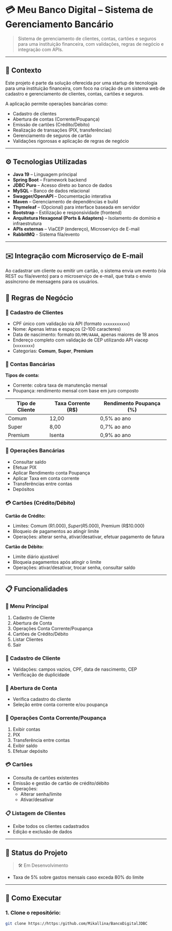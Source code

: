 # 💳 Meu Banco Digital – Sistema de Gerenciamento Bancário

> Sistema de gerenciamento de clientes, contas, cartões e seguros para uma instituição financeira, com validações, regras de negócio e integração com APIs.

---

## 🧠 Contexto

Este projeto é parte da solução oferecida por uma startup de tecnologia para uma instituição financeira, com foco na criação de um sistema web de cadastro e gerenciamento de clientes, contas, cartões e seguros.

A aplicação permite operações bancárias como:

- Cadastro de clientes
- Abertura de contas (Corrente/Poupança)
- Emissão de cartões (Crédito/Débito)
- Realização de transações (PIX, transferências)
- Gerenciamento de seguros de cartão
- Validações rigorosas e aplicação de regras de negócio

---

## ⚙️ Tecnologias Utilizadas

- **Java 19** – Linguagem principal
- **Spring Boot** – Framework backend
- **JDBC Puro** – Acesso direto ao banco de dados
- **MySQL** – Banco de dados relacional
- **Swagger/OpenAPI** – Documentação interativa
- **Maven** – Gerenciamento de dependências e build
- **Thymeleaf** – (Opcional) para interface baseada em servidor
- **Bootstrap** – Estilização e responsividade (frontend)
- **Arquitetura Hexagonal (Ports & Adapters)** – Isolamento de domínio e infraestrutura
- **APIs externas** – ViaCEP (endereço), Microserviço de E-mail
- **RabbitMQ** - Sistema fila/evento

---


## ✉️ Integração com Microserviço de E-mail

Ao cadastrar um cliente ou emitir um cartão, o sistema envia um evento (via REST ou fila/evento) para o microserviço de e-mail, que trata o envio assíncrono de mensagens para os usuários.


## 📜 Regras de Negócio

### 🧾 Cadastro de Clientes
- CPF único com validação via API (formato `xxxxxxxxxxx`)
- Nome: Apenas letras e espaços (2–100 caracteres)
- Data de nascimento: formato `DD/MM/AAAA`, apenas maiores de 18 anos
- Endereço completo com validação de CEP utilizando API viacep (`xxxxxxxx`)
- Categorias: **Comum**, **Super**, **Premium**

### 🏦 Contas Bancárias

**Tipos de conta:**
- Corrente: cobra taxa de manutenção mensal
- Poupança: rendimento mensal com base em juro composto

| Tipo de Cliente | Taxa Corrente (R$) | Rendimento Poupança (%)  |
|-----------------|--------------------|--------------------------|
| Comum           | 12,00              | 0,5% ao ano              |
| Super           | 8,00               | 0,7% ao ano              |
| Premium         | Isenta             | 0,9% ao ano              |

### 💸 Operações Bancárias

- Consultar saldo
- Efetuar PIX
- Aplicar Rendimento conta Poupança
- Aplicar Taxa em conta corrente
- Transferências entre contas
- Depósitos

### 💳 Cartões (Crédito/Débito)

**Cartão de Crédito:**
- Limites: Comum (R$1.000), Super (R$5.000), Premium (R$10.000)
- Bloqueio de pagamentos ao atingir limite
- Operações: alterar senha, ativar/desativar, efetuar pagamento de fatura

**Cartão de Débito:**
- Limite diário ajustável
- Bloqueia pagamentos após atingir o limite
- Operações: ativar/desativar, trocar senha, consultar saldo

---

## 📋 Funcionalidades

### 📌 Menu Principal
1. Cadastro de Cliente
2. Abertura de Conta
3. Operações Conta Corrente/Poupança
4. Cartões de Crédito/Débito
5. Listar Clientes
0. Sair

### 👤 Cadastro de Cliente
- Validações: campos vazios, CPF, data de nascimento, CEP
- Verificação de duplicidade

### 🏦 Abertura de Conta
- Verifica cadastro do cliente
- Seleção entre conta corrente e/ou poupança

### 🔁 Operações Conta Corrente/Poupança
1. Exibir contas
2. PIX
3. Transferência entre contas
4. Exibir saldo
5. Efetuar depósito

### 💳 Cartões
- Consulta de cartões existentes
- Emissão e gestão de cartão de crédito/débito
- Operações:
    - Alterar senha/limite
    - Ativar/desativar


### 📋 Listagem de Clientes
- Exibe todos os clientes cadastrados
- Edição e exclusão de dados

---

## 🚧 Status do Projeto

> 🛠️ Em Desenvolvimento
- Taxa de 5% sobre gastos mensais caso exceda 80% do limite


---

## 🚀 Como Executar

### 1. Clone o repositório:

```bash
git clone https://https:/github.com/Mikallina/BancoDigitalJDBC
